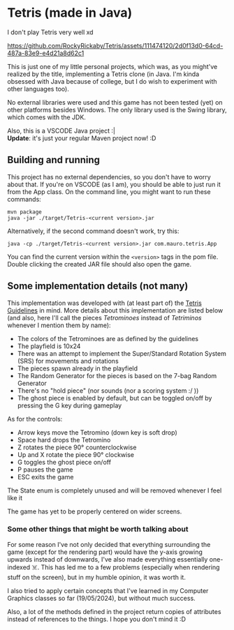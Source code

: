 # Tetris (made in Java)

I don't play Tetris very well xd


https://github.com/RockyRickaby/Tetris/assets/111474120/2d0f13d0-64cd-487a-83e9-e4d21a8d62c1


This is just one of my little personal projects, which was, as you might've realized
by the title, implementing a Tetris clone (in Java. I'm kinda obsessed with Java
because of college, but I do wish to experiment with other languages too).

No external libraries were used and this game has not been tested (yet) on other platforms besides Windows. The only library used is the Swing library, which comes with the JDK.

Also, this is a VSCODE Java project :|<br>
**Update**: it's just your regular Maven project now! :D

## Building and running

This project has no external dependencies, so you don't have to worry about that. If you're on VSCODE (as I am), you should be able to just run it from the App class. On the command line, you might want to run these commands:

```console
mvn package
java -jar ./target/Tetris-<current version>.jar
```

Alternatively, if the second command doesn't work, try this:
```console
java -cp ./target/Tetris-<current version>.jar com.mauro.tetris.App
```

You can find the current version within the `<version>` tags in the pom file. Double clicking the created JAR file should also open the game. 

## Some implementation details (not many)

This implementation was developed with (at least part of) the [Tetris Guidelines](https://harddrop.com/wiki/Tetris_Guideline) in mind. More details about this implementation are listed below (and also, here I'll call the pieces *Tetrominoes* instead of *Tetriminos* whenever I mention them by name):

- The colors of the Tetrominoes are as defined by the guidelines
- The playfield is 10x24
- There was an attempt to implement the Super/Standard Rotation System (SRS) for movements and rotations
- The pieces spawn already in the playfield
- The Random Generator for the pieces is based on the 7-bag Random Generator
- There's no "hold piece" (nor sounds (nor a scoring system :/ ))
- The ghost piece is enabled by default, but can be toggled on/off by pressing the G key during gameplay

As for the controls:

- Arrow keys move the Tetromino (down key is soft drop)
- Space hard drops the Tetromino
- Z rotates the piece 90° counterclockwise
- Up and X rotate the piece 90° clockwise
- G toggles the ghost piece on/off
- P pauses the game
- ESC exits the game

The State enum is completely unused and will be removed whenever I feel like it

The game has yet to be properly centered on wider screens.

### Some other things that might be worth talking about

For some reason I've not only decided that everything surrounding the game (except
for the rendering part) would have the y-axis growing upwards instead of downwards, I've also made everything essentially one-indexed ☠️. This has led me to a few problems (especially when rendering stuff on the screen), but in my humble opinion, it was worth it.

I also tried to apply certain concepts that I've learned in my Computer Graphics classes so far (19/05/2024), but without much success.

Also, a lot of the methods defined in the project return copies of attributes instead of references to the things. I hope you don't mind it :D
